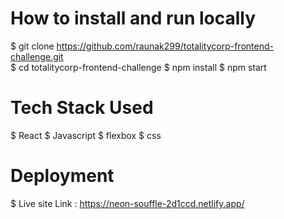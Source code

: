 # How to install and run locally

$ git clone https://github.com/raunak299/totalitycorp-frontend-challenge.git </br>
$ cd totalitycorp-frontend-challenge
$ npm install
$ npm start

# Tech Stack Used

$ React
$ Javascript
$ flexbox
$ css

# Deployment

$ Live site Link :  https://neon-souffle-2d1ccd.netlify.app/
